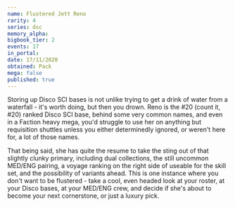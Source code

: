 ```yaml
---
name: Flustered Jett Reno
rarity: 4
series: dsc
memory_alpha:
bigbook_tier: 2
events: 17
in_portal:
date: 17/11/2020
obtained: Pack
mega: false
published: true
---
```


Storing up Disco SCI bases is not unlike trying to get a drink of water from a waterfall - it's worth doing, but then you drown. Reno is the #20 (count it, #20) ranked Disco SCI base, behind some very common names, and even in a Faction heavy mega, you'd struggle to use her on anything but requisition shuttles unless you either determinedly ignored, or weren't here for, a lot of those names.

That being said, she has quite the resume to take the sting out of that slightly clunky primary, including dual collections, the still uncommon MED/ENG pairing, a voyage ranking on the right side of useable for the skill set, and the possibility of variants ahead. This is one instance where you don't want to be flustered - take a cool, even headed look at your roster, at your Disco bases, at your MED/ENG crew, and decide if she's about to become your next cornerstone, or just a luxury pick.
